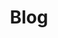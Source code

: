 ---
layout: post-index
permalink: /blog/
title: Blog
tagline: A List of Posts
tags: [blog, graphic design]
---